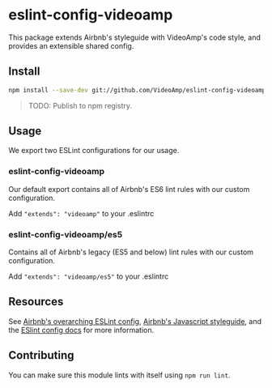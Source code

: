 # eslint-config-videoamp

This package extends Airbnb's styleguide with VideoAmp's code style, and provides an extensible shared config.

## Install
```sh
npm install --save-dev git://github.com/VideoAmp/eslint-config-videoamp.git eslint
```
> TODO: Publish to npm registry.

## Usage

We export two ESLint configurations for our usage.

### eslint-config-videoamp

Our default export contains all of Airbnb's ES6 lint rules with our custom configuration.

Add `"extends": "videoamp"` to your .eslintrc

### eslint-config-videoamp/es5

Contains all of Airbnb's legacy (ES5 and below) lint rules with our custom configuration.

Add `"extends": "videoamp/es5"` to your .eslintrc

## Resources
See [Airbnb's overarching ESLint config](https://npmjs.com/eslint-config-airbnb), [Airbnb's Javascript styleguide](https://github.com/airbnb/javascript), and the [ESlint config docs](http://eslint.org/docs/user-guide/configuring#extending-configuration-files) for more information.

## Contributing

You can make sure this module lints with itself using `npm run lint`.
